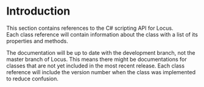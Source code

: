 # Introduction
This section contains references to the C# scripting API for Locus. <br>
Each class reference will contain information about the class with a list of its properties and methods. <br>

The documentation will be up to date with the development branch, not the master branch of Locus. This means there might be documentations for classes that are not yet included in the most recent release. Each class reference will include the version number when the class was implemented to reduce confusion.
